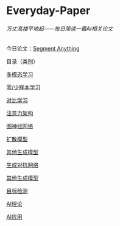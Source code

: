 # Everyday-Paper

###### 万丈高楼平地起——每日简读一篇AI相关论文

今日论文：[Segment Anything](https://github.com/sevenactors/Everyday-Paper/blob/main/论文/扩散模型/Segment%20Anything.md)

  

目录（类别）

[多模态学习](https://github.com/sevenactors/Everyday-Paper/tree/main/论文/多模态学习)

[零/少样本学习](https://github.com/sevenactors/Everyday-Paper/tree/main/论文/零少样本学习)

[对比学习](https://github.com/sevenactors/Everyday-Paper/tree/main/论文/对比学习)

[注意力架构](https://github.com/sevenactors/Everyday-Paper/tree/main/论文/注意力架构)

[图神经网络](https://github.com/sevenactors/Everyday-Paper/tree/main/论文/图神经网络)

[扩散模型](https://github.com/sevenactors/Everyday-Paper/tree/main/论文/扩散模型)

[其他生成模型](https://github.com/sevenactors/Everyday-Paper/tree/main/论文/其他生成模型)

[生成对抗网络](https://github.com/sevenactors/Everyday-Paper/tree/main/论文/生成对抗网络)

[其他生成模型](https://github.com/sevenactors/Everyday-Paper/tree/main/论文/其他生成模型)

[目标检测](https://github.com/sevenactors/Everyday-Paper/tree/main/论文/目标检测)

[AI理论](https://github.com/sevenactors/Everyday-Paper/tree/main/论文/AI理论)

[AI应用](https://github.com/sevenactors/Everyday-Paper/tree/main/论文/AI应用)